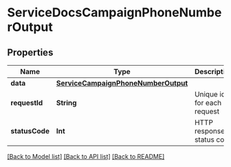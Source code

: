 # ServiceDocsCampaignPhoneNumberOutput

## Properties
Name | Type | Description | Notes
------------ | ------------- | ------------- | -------------
**data** | [**ServiceCampaignPhoneNumberOutput**](ServiceCampaignPhoneNumberOutput.md) |  | [optional] 
**requestId** | **String** | Unique id for each request | [optional] 
**statusCode** | **Int** | HTTP response status code | [optional] 

[[Back to Model list]](../README.md#documentation-for-models) [[Back to API list]](../README.md#documentation-for-api-endpoints) [[Back to README]](../README.md)


